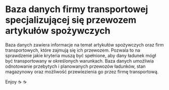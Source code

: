 # Baza danych firmy transportowej specjalizującej się przewozem artykułów spożywczych

Baza danych zawiera informacje na temat artykułów spożywczych oraz firm transportowych, które zajmują się ich przewozem. Pozwala to na sprawdzenie jakie kryteria muszą być spełnione, aby dany ładunek mógł być transportowany w określonych warunkach. Baza danych umożliwia odnotowanie przebytych i planowanych przewozów ładunków, stan magazynowy oraz możliwość przewiezienia go przez firmę transportową.  

Enjoy ☕ ☕
